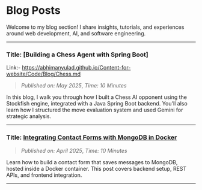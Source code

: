 # Blog Posts

Welcome to my blog section! I share insights, tutorials, and experiences around web development, AI, and software engineering.

---
### Title:  [Building a Chess Agent with Spring Boot]
Link:- https://abhimanyulad.github.io/Content-for-website/Code/Blog/Chess.md
> *Published on: May 2025*,
> *Time: 10 Minutes*

In this blog, I walk you through how I built a Chess AI opponent using the Stockfish engine, integrated with a Java Spring Boot backend. You'll also learn how I structured the move evaluation system and used Gemini for strategic analysis.

---
### Title: [Integrating Contact Forms with MongoDB in Docker](./blogs/contact-form-docker.md)
> *Published on: April 2025*,
> *Time: 10 Minutes*

Learn how to build a contact form that saves messages to MongoDB, hosted inside a Docker container. This post covers backend setup, REST APIs, and frontend integration.

---

